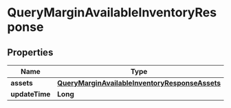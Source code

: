 

# QueryMarginAvailableInventoryResponse


## Properties

| Name | Type | Description | Notes |
|------------ | ------------- | ------------- | -------------|
|**assets** | [**QueryMarginAvailableInventoryResponseAssets**](QueryMarginAvailableInventoryResponseAssets.md) |  |  [optional] |
|**updateTime** | **Long** |  |  [optional] |



